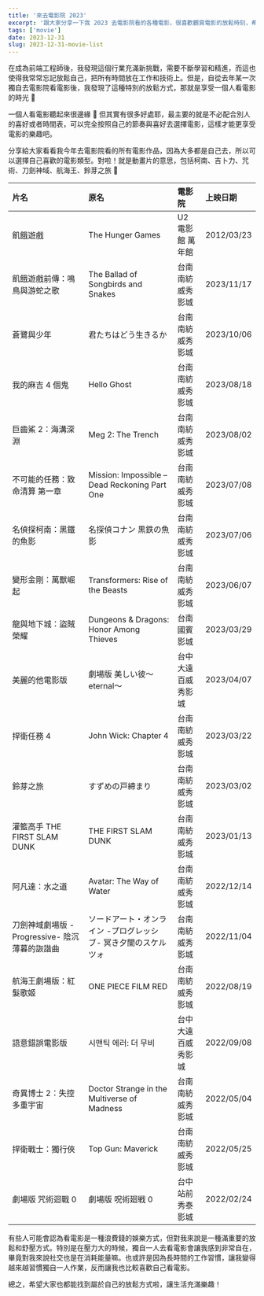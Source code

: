 ```yaml
---
title: '來去電影院 2023'
excerpt: '跟大家分享一下我 2023 去電影院看的各種電影，很喜歡觀賞電影的放鬆時刻，希望大家都能找到屬於自己的休閒方式。'
tags: ['movie']
date: 2023-12-31
slug: 2023-12-31-movie-list
---
```


在成為前端工程師後，我發現這個行業充滿新挑戰，需要不斷學習和精進，而這也使得我常常忘記放鬆自己，把所有時間放在工作和技術上。但是，自從去年某一次獨自去電影院看電影後，我發現了這種特別的放鬆方式，那就是享受一個人看電影的時光 🍿

一個人看電影聽起來很邊緣 🤔 但其實有很多好處耶，最主要的就是不必配合別人的喜好或者時間表，可以完全按照自己的節奏與喜好去選擇電影，這樣才能更享受電影的樂趣吧。

分享給大家看看我今年去電影院看的所有電影作品，因為大多都是自己去，所以可以選擇自己喜歡的電影類型。對啦！就是動畫片的意思，包括柯南、吉卜力、咒術、刀劍神域、航海王、鈴芽之旅 🤣

| 片名                                          | 原名                                                           | 電影院             | 上映日期   |
| :-------------------------------------------- | :------------------------------------------------------------- | :----------------- | :--------- |
| 飢餓遊戲                                      | The Hunger Games                                               | U2 電影館 萬年館   | 2012/03/23 |
| 飢餓遊戲前傳：鳴鳥與游蛇之歌                  | The Ballad of Songbirds and Snakes                             | 台南南紡威秀影城   | 2023/11/17 |
| 蒼鷺與少年                                    | 君たちはどう生きるか                                           | 台南南紡威秀影城   | 2023/10/06 |
| 我的麻吉 4 個鬼                               | Hello Ghost                                                    | 台南南紡威秀影城   | 2023/08/18 |
| 巨齒鯊 2：海溝深淵                            | Meg 2: The Trench                                              | 台南南紡威秀影城   | 2023/08/02 |
| 不可能的任務：致命清算 第一章                 | Mission: Impossible – Dead Reckoning Part One                  | 台南南紡威秀影城   | 2023/07/08 |
| 名偵探柯南：黑鐵的魚影                        | 名探偵コナン 黒鉄の魚影                                        | 台南南紡威秀影城   | 2023/07/06 |
| 變形金剛：萬獸崛起                            | Transformers: Rise of the Beasts                               | 台南南紡威秀影城   | 2023/06/07 |
| 龍與地下城：盜賊榮耀                          | Dungeons & Dragons: Honor Among Thieves                        | 台南國賓影城       | 2023/03/29 |
| 美麗的他電影版                                | 劇場版 美しい彼〜eternal〜                                     | 台中大遠百威秀影城 | 2023/04/07 |
| 捍衛任務 4                                    | John Wick: Chapter 4                                           | 台南南紡威秀影城   | 2023/03/22 |
| 鈴芽之旅                                      | すずめの戸締まり                                               | 台南南紡威秀影城   | 2023/03/02 |
| 灌籃高手 THE FIRST SLAM DUNK                  | THE FIRST SLAM DUNK                                            | 台南南紡威秀影城   | 2023/01/13 |
| 阿凡達：水之道                                | Avatar: The Way of Water                                       | 台南南紡威秀影城   | 2022/12/14 |
| 刀劍神域劇場版 -Progressive- 陰沉薄暮的詼諧曲 | ソードアート・オンライン -プログレッシブ- 冥き夕闇のスケルツォ | 台南南紡威秀影城   | 2022/11/04 |
| 航海王劇場版：紅髮歌姬                        | ONE PIECE FILM RED                                             | 台南南紡威秀影城   | 2022/08/19 |
| 語意錯誤電影版                                | 시맨틱 에러: 더 무비                                           | 台中大遠百威秀影城 | 2022/09/08 |
| 奇異博士 2：失控多重宇宙                      | Doctor Strange in the Multiverse of Madness                    | 台南南紡威秀影城   | 2022/05/04 |
| 捍衛戰士：獨行俠                              | Top Gun: Maverick                                              | 台南南紡威秀影城   | 2022/05/25 |
| 劇場版 咒術迴戰 0                             | 劇場版 呪術廻戦 0                                              | 台中站前秀泰影城   | 2022/02/24 |

有些人可能會認為看電影是一種浪費錢的娛樂方式，但對我來說是一種滿重要的放鬆和舒壓方式。特別是在壓力大的時候，獨自一人去看電影會讓我感到非常自在，畢竟對我來說社交也是在消耗能量嘛。也或許是因為長時間的工作習慣，讓我變得越來越習慣獨自一人作業，反而讓我也比較喜歡自己看電影。

總之，希望大家也都能找到屬於自己的放鬆方式啦，讓生活充滿樂趣！
